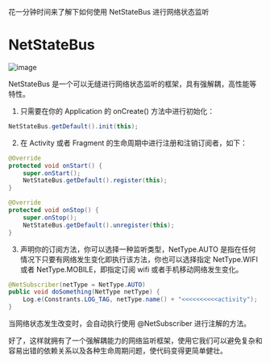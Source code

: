 花一分钟时间来了解下如何使用 NetStateBus 进行网络状态监听
# NetStateBus
     
![image](http://image.sunchen.cc/blog/imagenetstatebus_process.png)

NetStateBus 是一个可以无缝进行网络状态监听的框架，具有强解耦，高性能等特性。

1. 只需要在你的 Application 的 onCreate() 方法中进行初始化：

``` java
NetStateBus.getDefault().init(this);
```


2. 在 Activity 或者 Fragment 的生命周期中进行注册和注销订阅者，如下：
``` java
@Override
protected void onStart() {
    super.onStart();
    NetStateBus.getDefault().register(this);
}

@Override
protected void onStop() {
    super.onStop();
    NetStateBus.getDefault().unregister(this);
}
```


3. 声明你的订阅方法，你可以选择一种监听类型，NetType.AUTO 是指在任何情况下只要有网络发生变化即执行该方法，你也可以选择指定 NetType.WIFI 或者 NetType.MOBILE，即指定订阅 wifi 或者手机移动网络发生变化。

``` java
@NetSubscriber(netType = NetType.AUTO)
public void doSomething(NetType netType) {
    Log.e(Constrants.LOG_TAG, netType.name() + "<<<<<<<<<<activity");
}
````
当网络状态发生改变时，会自动执行使用 @NetSubscriber 进行注解的方法。

好了，这样就拥有了一个强解耦能力的网络监听框架，使用它我们可以避免复杂和容易出错的依赖关系以及各种生命周期问题，使代码变得更简单健壮。
